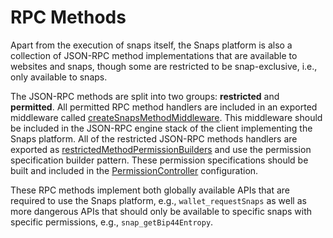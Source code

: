# RPC Methods

Apart from the execution of snaps itself, the Snaps platform is also a
collection of JSON-RPC method implementations that are available to websites and
snaps, though some are restricted to be snap-exclusive, i.e., only available to
snaps.

The JSON-RPC methods are split into two groups: **restricted** and
**permitted**. All permitted RPC method handlers are included in an exported
middleware called [createSnapsMethodMiddleware]. This middleware should be
included in the JSON-RPC engine stack of the client implementing the Snaps
platform. All of the restricted JSON-RPC methods handlers are exported as
[restrictedMethodPermissionBuilders] and use the permission specification
builder pattern. These permission specifications should be built and included in
the [PermissionController] configuration.

These RPC methods implement both globally available APIs that are required to
use the Snaps platform, e.g., `wallet_requestSnaps` as well as more dangerous
APIs that should only be available to specific snaps with specific permissions,
e.g., `snap_getBip44Entropy`.

[createsnapsmethodmiddleware]: ../../../packages/rpc-methods/src/permitted/middleware.ts
[restrictedmethodpermissionbuilders]: ../../../packages/rpc-methods/src/restricted/index.ts
[permissioncontroller]: ../permissions.md
